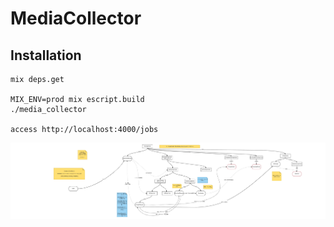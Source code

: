# MediaCollector


## Installation



```
mix deps.get

MIX_ENV=prod mix escript.build
./media_collector

access http://localhost:4000/jobs
```


![actors](img/actors.jpeg "actors")



